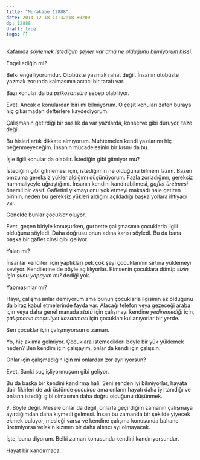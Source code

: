 ```yaml
---
title: "Murakabe 12888"
date: 2014-12-18 14:32:18 +0200
dp: 12888
draft: true
tags: []
---
```


Kafamda *söylemek istediğim şeyler var ama ne olduğunu bilmiyorum
hissi*.

Engellediğin mi?

Belki engelliyorumdur. Otobüste yazmak rahat değil. İnsanın otobüste
yazmak zorunda kalmasının acıtıcı bir tarafı var.

Bazı konular da bu *psikosansüre* sebep olabiliyor.

Evet. Ancak o konulardan biri mi bilmiyorum. O çeşit konuları zaten
buraya hiç çıkarmadan defterlere kaydediyorum.

Çalışmanın getirdiği bir sasılık da var yazılarda, konserve gibi
duruyor, taze değil.

Bu hisleri artık dikkate almıyorum. Muhtemelen kendi yazılarımı hiç
beğenmeyeceğim. İnsanın mücadelesinin bir kısmı da bu.

İşle ilgili konular da olabilir. İstediğin gibi gitmiyor mu?

İstediğim gibi gitmemesi için, istediğimin ne olduğunu bilmem lazım.
Bazen omzuma gereksiz yükler aldığımı düşünüyorum. Fazla zorladığımı,
gereksiz hammaliyeyle uğraştığımı. İnsanın kendini kandırabilmesi,
*gaflet üretmesi* önemli bir vasıf. Gafletini yıkmayı onu yok etmeyi
maksadı hale getiren birinin, neden bu gereksiz yükleri aldığını
açıkladığı başka yollara ihtiyacı var.

Genelde bunlar *çocuklar* oluyor.

Evet, geçen biriyle konuşurken, gurbette çalışmasının çocuklarla
ilgili olduğunu söyledi. Daha doğrusu onun adına karısı söyledi. Bu da
bana başka bir gaflet cinsi gibi geliyor.

Yalan mı?

İnsanlar kendileri için yaptıkları pek çok şeyi çocuklarının sırtına
yüklemeyi seviyor. Kendilerine de böyle açıklıyorlar. Kimsenin
çocuklara dönüp *sizin için şunu yapayım mı?* dediği yok.

Yapmasınlar mı?

Hayır, çalışmasınlar demiyorum ama bunun çocuklarla ilgisinin az
olduğunu da biraz kabul etmelerinde fayda var. Alacağı telefon veya
gezeceği araba için veya daha genel manada *statü* için çalışmayı
kendine *yediremediği* için, *çalışmanın meşruiyet kazanması* için
çocukları kullanıyorlar bir yerde.

Sen çocuklar için çalışmıyorsun o zaman.

Yo, hiç aklıma gelmiyor. Çocuklara istemedikleri böyle bir yük
yüklemek neden? Ben kendim için çalışayım, onlar da kendi için
çalışsın.

Onlar için çalışmadığın için mi onlardan zor ayrılıyorsun?

Evet. Sanki suç işliyormuşum gibi geliyor. 

Bu da başka bir kendini kandırma hali. Seni senden iyi bilmiyorlar,
hayata dair fikirleri de adı üstünde *çocukça* ama onların hayatı daha
iyi tanıdığı ve onların istediği gibi olmasının daha doğru olduğunu düşünmek. 

لا. Böyle değil. Mesele onlar da değil, onlarla geçirdiğim zamanın çalışmaya ayırdığımdan daha kıymetli gelmesi. İnsan bu zamanda bir şekilde yiyecek ekmek buluyor, mesleği varsa ve kendine çalışma konusunda bahane üretmiyorsa velakin kızımın bir daha altıncı ayı olmayacak. 

İşte, bunu diyorum. Belki zaman konusunda kendini kandırıyorsundur. 

Hayat bir kandırmaca. 


